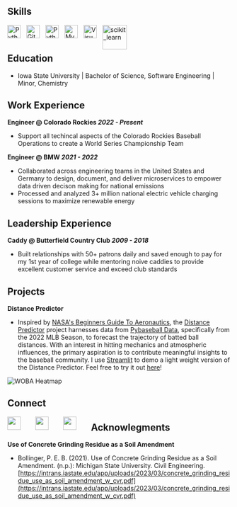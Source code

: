 ## Skills

<img align="left" alt="Python" width="30px" style="padding-right:10px;" src="https://cdn.jsdelivr.net/gh/devicons/devicon/icons/python/python-plain.svg" />
<img align="left" alt="Git" width="30px" src="https://www.vectorlogo.zone/logos/amazon_aws/amazon_aws-icon.svg" style="padding-right:10px;"/>
<img align="left" alt="Python" width="30px" style="padding-right:10px;" src="https://www.vectorlogo.zone/logos/google_cloud/google_cloud-icon.svg" />
<img align="left" alt="MySQL" width="30px" src="https://cdn.jsdelivr.net/gh/devicons/devicon/icons/mysql/mysql-original.svg" style="padding-right:10px;" />
<img align="left" alt="Visual Studio Code" width="30px" src="https://cdn.jsdelivr.net/gh/devicons/devicon/icons/vscode/vscode-original.svg" style="padding-right:10px;"/>
<img align="left" alt="scikit_learn" width="55px" style="padding-right:10px;" src="https://upload.wikimedia.org/wikipedia/commons/0/05/Scikit_learn_logo_small.svg" />

<br />
<br />

## Education		        		
- Iowa State University | Bachelor of Science, Software Engineering | Minor, Chemistry

## Work Experience
**Engineer @ Colorado Rockies _2022 - Present_**
- Support all techincal aspects of the Colorado Rockies Baseball Operations to create a World Series Championship Team

**Engineer @ BMW _2021 - 2022_**
- Collaborated across engineering teams in the United States and Germany to design, document, and deliver microservices to empower data driven decison making for national emissions
- Processed and analyzed 3+ million national electric vehicle charging sessions to maximize renewable energy

## Leadership Experience
**Caddy @ Butterfield Country Club _2009 - 2018_**
- Built relationships with 50+ patrons daily and saved enough to pay for my 1st year of college while mentoring noive caddies to provide excellent customer service and exceed club standards

## Projects
**Distance Predictor**
- Inspired by [NASA's Beginners Guide To Aeronautics](https://www1.grc.nasa.gov/beginners-guide-to-aeronautics/whit/#play-ball), the [Distance Predictor](https://github.com/dec1costello/Baseball/tree/main/Distance-Predictor) project harnesses data from  [Pybaseball Data](https://github.com/jldbc/pybaseball), specifically from the 2022 MLB Season, to forecast the trajectory of batted ball distances. With an interest in hitting mechanics and atmospheric influences, the primary aspiration is to contribute meaningful insights to the baseball community. I use [Streamlit](https://streamlit.io/) to demo a light weight version of the Distance Predictor. Feel free to try it out [here](https://light-weight-distance-predictor.streamlit.app/)!

<img src="https://github.com/dec1costello/Baseball/assets/79241861/b7cee43a-5197-412e-abdb-2f5502605b96" alt="WOBA Heatmap" />

## Connect
<a href="https://twitter.com/dec1costello"><img align="left" src="https://www.vectorlogo.zone/logos/twitter/twitter-icon.svg" width="30px" style="padding-right:30px;"/></a>
<a href="https://www.linkedin.com/in/declan-costello-7423aa137/"><img align="left" src="https://www.vectorlogo.zone/logos/linkedin/linkedin-icon.svg" width="30px" style="padding-right:30px;"/></a>
<a href="https://www.kaggle.com/dec1costello"><img align="left" src = "https://www.vectorlogo.zone/logos/kaggle/kaggle-icon.svg" height="30px" style="padding-right:30px;"/></a>

## Acknowlegments
**Use of Concrete Grinding Residue as a Soil Amendment**
- Bollinger, P. E. B. (2021). Use of Concrete Grinding Residue as a Soil Amendment. (n.p.): Michigan State University. Civil Engineering. [https://intrans.iastate.edu/app/uploads/2023/03/concrete_grinding_residue_use_as_soil_amendment_w_cvr.pdf](https://intrans.iastate.edu/app/uploads/2023/03/concrete_grinding_residue_use_as_soil_amendment_w_cvr.pdf)
